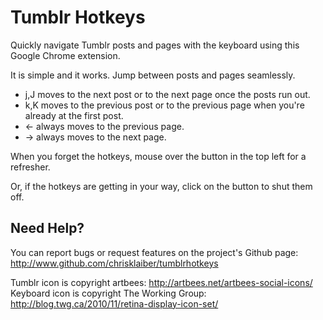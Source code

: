 # Tumblr Hotkeys

Quickly navigate Tumblr posts and pages with the keyboard using this Google Chrome extension.

It is simple and it works. Jump between posts and pages seamlessly.

* j,J moves to the next post or to the next page once the posts run out.
* k,K moves to the previous post or to the previous page when you're already at the first post.
* &larr; always moves to the previous page.
* &rarr; always moves to the next page.

When you forget the hotkeys, mouse over the button in the top left for a refresher.

Or, if the hotkeys are getting in your way, click on the button to shut them off.

## Need Help?

You can report bugs or request features on the project's Github page: http://www.github.com/chrisklaiber/tumblrhotkeys


Tumblr icon is copyright artbees: http://artbees.net/artbees-social-icons/<br>
Keyboard icon is copyright The Working Group: http://blog.twg.ca/2010/11/retina-display-icon-set/<br>
